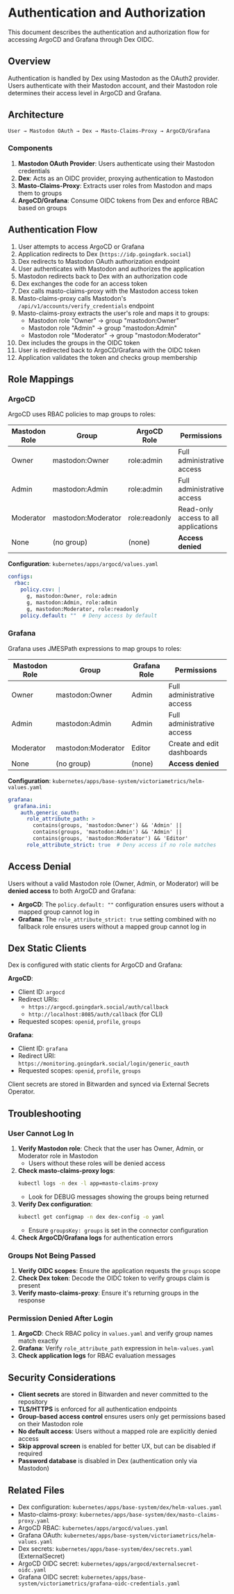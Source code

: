 # Authentication and Authorization

This document describes the authentication and authorization flow for accessing ArgoCD and Grafana through Dex OIDC.

## Overview

Authentication is handled by Dex using Mastodon as the OAuth2 provider. Users authenticate with their Mastodon account, and their Mastodon role determines their access level in ArgoCD and Grafana.

## Architecture

```
User → Mastodon OAuth → Dex → Masto-Claims-Proxy → ArgoCD/Grafana
```

### Components

1. **Mastodon OAuth Provider**: Users authenticate using their Mastodon credentials
2. **Dex**: Acts as an OIDC provider, proxying authentication to Mastodon
3. **Masto-Claims-Proxy**: Extracts user roles from Mastodon and maps them to groups
4. **ArgoCD/Grafana**: Consume OIDC tokens from Dex and enforce RBAC based on groups

## Authentication Flow

1. User attempts to access ArgoCD or Grafana
2. Application redirects to Dex (`https://idp.goingdark.social`)
3. Dex redirects to Mastodon OAuth authorization endpoint
4. User authenticates with Mastodon and authorizes the application
5. Mastodon redirects back to Dex with an authorization code
6. Dex exchanges the code for an access token
7. Dex calls masto-claims-proxy with the Mastodon access token
8. Masto-claims-proxy calls Mastodon's `/api/v1/accounts/verify_credentials` endpoint
9. Masto-claims-proxy extracts the user's role and maps it to groups:
   - Mastodon role "Owner" → group "mastodon:Owner"
   - Mastodon role "Admin" → group "mastodon:Admin"
   - Mastodon role "Moderator" → group "mastodon:Moderator"
10. Dex includes the groups in the OIDC token
11. User is redirected back to ArgoCD/Grafana with the OIDC token
12. Application validates the token and checks group membership

## Role Mappings

### ArgoCD

ArgoCD uses RBAC policies to map groups to roles:

| Mastodon Role | Group           | ArgoCD Role   | Permissions                           |
|--------------|-----------------|---------------|---------------------------------------|
| Owner        | mastodon:Owner  | role:admin    | Full administrative access            |
| Admin        | mastodon:Admin  | role:admin    | Full administrative access            |
| Moderator    | mastodon:Moderator | role:readonly | Read-only access to all applications  |
| None         | (no group)      | (none)        | **Access denied**                     |

**Configuration**: `kubernetes/apps/argocd/values.yaml`

```yaml
configs:
  rbac:
    policy.csv: |
      g, mastodon:Owner, role:admin
      g, mastodon:Admin, role:admin
      g, mastodon:Moderator, role:readonly
    policy.default: ""  # Deny access by default
```

### Grafana

Grafana uses JMESPath expressions to map groups to roles:

| Mastodon Role | Group           | Grafana Role | Permissions                          |
|--------------|-----------------|--------------|--------------------------------------|
| Owner        | mastodon:Owner  | Admin        | Full administrative access           |
| Admin        | mastodon:Admin  | Admin        | Full administrative access           |
| Moderator    | mastodon:Moderator | Editor    | Create and edit dashboards           |
| None         | (no group)      | (none)       | **Access denied**                    |

**Configuration**: `kubernetes/apps/base-system/victoriametrics/helm-values.yaml`

```yaml
grafana:
  grafana.ini:
    auth.generic_oauth:
      role_attribute_path: >
        contains(groups, 'mastodon:Owner') && 'Admin' ||
        contains(groups, 'mastodon:Admin') && 'Admin' ||
        contains(groups, 'mastodon:Moderator') && 'Editor'
      role_attribute_strict: true  # Deny access if no role matches
```

## Access Denial

Users without a valid Mastodon role (Owner, Admin, or Moderator) will be **denied access** to both ArgoCD and Grafana:

- **ArgoCD**: The `policy.default: ""` configuration ensures users without a mapped group cannot log in
- **Grafana**: The `role_attribute_strict: true` setting combined with no fallback role ensures users without a mapped group cannot log in

## Dex Static Clients

Dex is configured with static clients for ArgoCD and Grafana:

**ArgoCD**:
- Client ID: `argocd`
- Redirect URIs:
  - `https://argocd.goingdark.social/auth/callback`
  - `http://localhost:8085/auth/callback` (for CLI)
- Requested scopes: `openid`, `profile`, `groups`

**Grafana**:
- Client ID: `grafana`
- Redirect URI: `https://monitoring.goingdark.social/login/generic_oauth`
- Requested scopes: `openid`, `profile`, `groups`

Client secrets are stored in Bitwarden and synced via External Secrets Operator.

## Troubleshooting

### User Cannot Log In

1. **Verify Mastodon role**: Check that the user has Owner, Admin, or Moderator role in Mastodon
   - Users without these roles will be denied access
2. **Check masto-claims-proxy logs**:
   ```bash
   kubectl logs -n dex -l app=masto-claims-proxy
   ```
   - Look for DEBUG messages showing the groups being returned
3. **Verify Dex configuration**:
   ```bash
   kubectl get configmap -n dex dex-config -o yaml
   ```
   - Ensure `groupsKey: groups` is set in the connector configuration
4. **Check ArgoCD/Grafana logs** for authentication errors

### Groups Not Being Passed

1. **Verify OIDC scopes**: Ensure the application requests the `groups` scope
2. **Check Dex token**: Decode the OIDC token to verify groups claim is present
3. **Verify masto-claims-proxy**: Ensure it's returning groups in the response

### Permission Denied After Login

1. **ArgoCD**: Check RBAC policy in `values.yaml` and verify group names match exactly
2. **Grafana**: Verify `role_attribute_path` expression in `helm-values.yaml`
3. **Check application logs** for RBAC evaluation messages

## Security Considerations

- **Client secrets** are stored in Bitwarden and never committed to the repository
- **TLS/HTTPS** is enforced for all authentication endpoints
- **Group-based access control** ensures users only get permissions based on their Mastodon role
- **No default access**: Users without a mapped role are explicitly denied access
- **Skip approval screen** is enabled for better UX, but can be disabled if required
- **Password database** is disabled in Dex (authentication only via Mastodon)

## Related Files

- Dex configuration: `kubernetes/apps/base-system/dex/helm-values.yaml`
- Masto-claims-proxy: `kubernetes/apps/base-system/dex/masto-claims-proxy.yaml`
- ArgoCD RBAC: `kubernetes/apps/argocd/values.yaml`
- Grafana OAuth: `kubernetes/apps/base-system/victoriametrics/helm-values.yaml`
- Dex secrets: `kubernetes/apps/base-system/dex/secrets.yaml` (ExternalSecret)
- ArgoCD OIDC secret: `kubernetes/apps/argocd/externalsecret-oidc.yaml`
- Grafana OIDC secret: `kubernetes/apps/base-system/victoriametrics/grafana-oidc-credentials.yaml`

